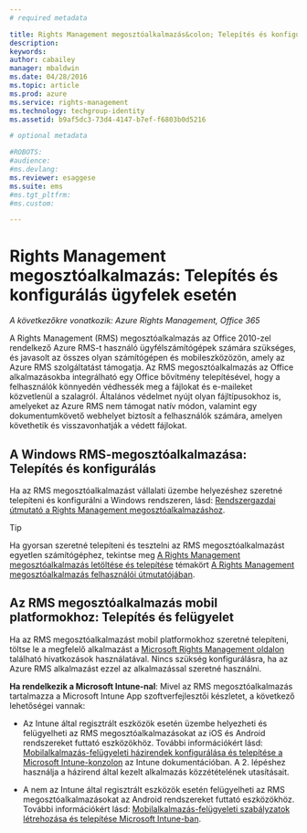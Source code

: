 ```yaml
---
# required metadata

title: Rights Management megosztóalkalmazás&colon; Telepítés és konfigurálás ügyfelek esetén | Azure RMS
description:
keywords:
author: cabailey
manager: mbaldwin
ms.date: 04/28/2016
ms.topic: article
ms.prod: azure
ms.service: rights-management
ms.technology: techgroup-identity
ms.assetid: b9af5dc3-73d4-4147-b7ef-f6803b0d5216

# optional metadata

#ROBOTS:
#audience:
#ms.devlang:
ms.reviewer: esaggese
ms.suite: ems
#ms.tgt_pltfrm:
#ms.custom:

---
```


# Rights Management megosztóalkalmazás: Telepítés és konfigurálás ügyfelek esetén

*A következőkre vonatkozik: Azure Rights Management, Office 365*

A Rights Management (RMS) megosztóalkalmazás az Office 2010-zel rendelkező Azure RMS-t használó ügyfélszámítógépek számára szükséges, és javasolt az összes olyan számítógépen és mobileszközözön, amely az Azure RMS szolgáltatást támogatja. Az RMS megosztóalkalmazás az Office alkalmazásokba integrálható egy Office bővítmény telepítésével, hogy a felhasználók könnyedén védhessék meg a fájlokat és e-maileket közvetlenül a szalagról. Általános védelmet nyújt olyan fájltípusokhoz is, amelyeket az Azure RMS nem támogat natív módon, valamint egy dokumentumkövető webhelyet biztosít a felhasználók számára, amelyen követhetik és visszavonhatják a védett fájlokat.

## A Windows RMS-megosztóalkalmazása: Telepítés és konfigurálás
Ha az RMS megosztóalkalmazást vállalati üzembe helyezéshez szeretné telepíteni és konfigurálni a Windows rendszeren, lásd: [Rendszergazdai útmutató a Rights Management megosztóalkalmazáshoz](../rms-client/sharing-app-admin-guide.md).

> [!TIP]
> Ha gyorsan szeretné telepíteni és tesztelni az RMS megosztóalkalmazást egyetlen számítógéphez, tekintse meg [A Rights Management megosztóalkalmazás letöltése és telepítése](../rms-client/install-sharing-app.md) témakört [A Rights Management megosztóalkalmazás felhasználói útmutatójában](../rms-client/sharing-app-user-guide.md).

## Az RMS megosztóalkalmazás mobil platformokhoz: Telepítés és felügyelet
Ha az RMS megosztóalkalmazást mobil platformokhoz szeretné telepíteni, töltse le a megfelelő alkalmazást a [Microsoft Rights Management oldalon](http://go.microsoft.com/fwlink/?LinkId=303970) található hivatkozások használatával. Nincs szükség konfigurálásra, ha az Azure RMS alkalmazást ezzel az alkalmazással szeretné használni.

**Ha rendelkezik a Microsoft Intune-nal**: Mivel az RMS megosztóalkalmazás tartalmazza a Microsoft Intune App szoftverfejlesztői készletet, a következő lehetőségei vannak:

-   Az Intune által regisztrált eszközök esetén üzembe helyezheti és felügyelheti az RMS megosztóalkalmazásokat az iOS és Android rendszereket futtató eszközökhöz. További információkért lásd: [Mobilalkalmazás-felügyeleti házirendek konfigurálása és telepítése a Microsoft Intune-konzolon](/intune/deploy-use/configure-and-deploy-mobile-application-management-policies-in-the-microsoft-intune-console) az Intune dokumentációban. A 2. lépéshez használja a házirend által kezelt alkalmazás közzétételének utasításait.

-   A nem az Intune által regisztrált eszközök esetén felügyelheti az RMS megosztóalkalmazásokat az Android rendszereket futtató eszközökhöz. További információkért lásd: [Mobilalkalmazás-felügyeleti szabályzatok létrehozása és telepítése Microsoft Intune-ban](/intune/deploy-use/create-and-deploy-mobile-app-management-policies-with-microsoft-intune).



<!--HONumber=Apr16_HO4-->


